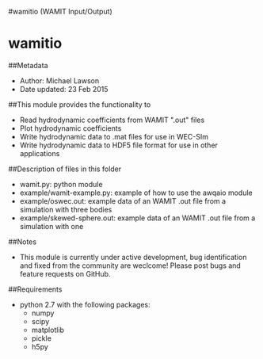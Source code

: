 #wamitio (WAMIT Input/Output)

# wamitio
##Metadata
* Author: Michael Lawson
* Date updated: 23 Feb 2015

##This module provides the functionality to
* Read hydrodynamic coefficients from WAMIT ".out" files
* Plot hydrodynamic coefficients
* Write hydrodynamic data to .mat files for use in WEC-SIm
* Write hydrodynamic data to HDF5 file format for use in other applications

##Description of files in this folder
* wamit.py: python module
* example/wamit-example.py: example of how to use the awqaio module
* example/oswec.out: example data of an WAMIT .out file from a simulation with three bodies
* example/skewed-sphere.out: example data of an WAMIT .out file from a simulation with one

##Notes
* This module is currently under active development, bug identification and fixed from the community are weclcome! Please post bugs and feature requests on GitHub.

##Requirements
* python 2.7 with the following packages:
  * numpy
  * scipy
  * matplotlib
  * pickle
  * h5py

